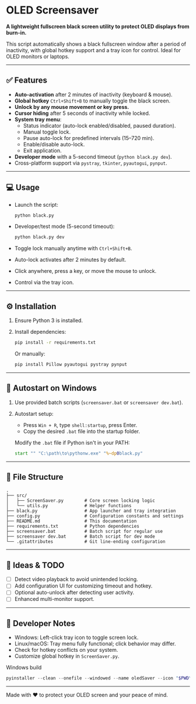 # OLED Screensaver

**A lightweight fullscreen black screen utility to protect OLED displays from burn-in.**

This script automatically shows a black fullscreen window after a period of inactivity, with global hotkey support and a
tray icon for control. Ideal for OLED monitors or laptops.

---

## ✅ Features

- **Auto-activation** after 2 minutes of inactivity (keyboard & mouse).
- **Global hotkey** `Ctrl+Shift+B` to manually toggle the black screen.
- **Unlock by any mouse movement or key press.**
- **Cursor hiding** after 5 seconds of inactivity while locked.
- **System tray menu**:
    - Status indicator (auto-lock enabled/disabled, paused duration).
    - Manual toggle lock.
    - Pause auto-lock for predefined intervals (15–720 min).
    - Enable/disable auto-lock.
    - Exit application.
- **Developer mode** with a 5-second timeout (`python black.py dev`).
- Cross-platform support via `pystray`, `tkinter`, `pyautogui`, `pynput`.

---

## 💻 Usage

- Launch the script:
  ```bash
  python black.py
  ```

- Developer/test mode (5-second timeout):
  ```bash
  python black.py dev
  ```

- Toggle lock manually anytime with `Ctrl+Shift+B`.
- Auto-lock activates after 2 minutes by default.
- Click anywhere, press a key, or move the mouse to unlock.
- Control via the tray icon.

---

## ⚙️ Installation

1. Ensure Python 3 is installed.
2. Install dependencies:
   ```bash
   pip install -r requirements.txt
   ```

   Or manually:
   ```bash
   pip install Pillow pyautogui pystray pynput
   ```

---

## 🚀 Autostart on Windows

1. Use provided batch scripts (`screensaver.bat` or `screensaver dev.bat`).
2. Autostart setup:
    - Press `Win + R`, type `shell:startup`, press Enter.
    - Copy the desired `.bat` file into the startup folder.

   Modify the `.bat` file if Python isn't in your PATH:
   ```bat
   start "" "C:\path\to\pythonw.exe" "%~dp0black.py"
   ```

---

## 📂 File Structure

```
.
├── src/
│   ├── ScreenSaver.py        # Core screen locking logic
│   └── utils.py              # Helper functions
├── black.py                  # App launcher and tray integration
├── config.py                 # Configuration constants and settings
├── README.md                 # This documentation
├── requirements.txt          # Python dependencies
├── screensaver.bat           # Batch script for regular use
├── screensaver dev.bat       # Batch script for dev mode
└── .gitattributes            # Git line-ending configuration
```

---

## 🧠 Ideas & TODO

- [ ] Detect video playback to avoid unintended locking.
- [ ] Add configuration UI for customizing timeout and hotkey.
- [ ] Optional auto-unlock after detecting user activity.
- [ ] Enhanced multi-monitor support.

---

## 🧪 Developer Notes

- Windows: Left-click tray icon to toggle screen lock.
- Linux/macOS: Tray menu fully functional; click behavior may differ.
- Check for hotkey conflicts on your system.
- Customize global hotkey in `ScreenSaver.py`.

Windows build
```powershell
pyinstaller --clean --onefile --windowed --name oledSaver --icon "$PWD\icon\icon.ico" black.py
```

---

Made with ❤️ to protect your OLED screen and your peace of mind.

